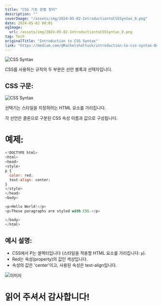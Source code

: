 ```yaml
---
title: "CSS 기초 문법 정리"
description: ""
coverImage: "/assets/img/2024-05-02-IntroductiontoCSSSyntax_0.png"
date: 2024-05-02 00:01
ogImage: 
  url: /assets/img/2024-05-02-IntroductiontoCSSSyntax_0.png
tag: Tech
originalTitle: "Introduction to CSS Syntax"
link: "https://medium.com/@Rachelshattuck/introduction-to-css-syntax-8c78d0341d8a"
---
```



![CSS Syntax](/assets/img/2024-05-02-IntroductiontoCSSSyntax_0.png)

CSS를 사용하는 규칙의 두 부분은 선언 블록과 선택자입니다.

## CSS 구문:

![CSS Syntax](/assets/img/2024-05-02-IntroductiontoCSSSyntax_1.png)

<div class="content-ad"></div>

선택기는 스타일을 지정하려는 HTML 요소를 가리킵니다.

각 선언은 콜론으로 구분된 CSS 속성 이름과 값으로 구성됩니다.

# 예제:

```js
<!DOCTYPE html>
<html>
<head>
<style>
p {
  color: red;
  text-align: center;
} 
</style>
</head>
<body>

<p>Hello World!</p>
<p>These paragraphs are styled with CSS.</p>

</body>
</html>
```

<div class="content-ad"></div>

## 예시 설명:

- CSS에서 P는 셀렉터입니다 (스타일을 적용할 HTML 요소를 가리킵니다: `p`).
- Red는 속성(property)의 값인 색상입니다.
- 속성의 값은 'center'이고, 사용된 속성은 text-align입니다.

![이미지](/assets/img/2024-05-02-IntroductiontoCSSSyntax_2.png)

# 읽어 주셔서 감사합니다!